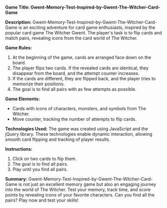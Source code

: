 **Game Title: Gwent-Memory-Test-Inspired-by-Gwent-The-Witcher-Card-Game**

**Description:**
Gwent-Memory-Test-Inspired-by-Gwent-The-Witcher-Card-Game is an exciting adventure for card game enthusiasts, inspired by the popular card game The Witcher Gwent. The player's task is to flip cards and match pairs, revealing icons from the card world of The Witcher.

**Game Rules:**
1. At the beginning of the game, cards are arranged face down on the board.
2. The player flips two cards. If the revealed cards are identical, they disappear from the board, and the attempt counter increases.
3. If the cards are different, they are flipped back, and the player tries to memorize their positions.
4. The goal is to find all pairs with as few attempts as possible.

**Game Elements:**
- Cards with icons of characters, monsters, and symbols from The Witcher.
- Move counter, tracking the number of attempts to flip cards.

**Technologies Used:**
The game was created using JavaScript and the jQuery library. These technologies enable dynamic interaction, allowing smooth card flipping and tracking of player results.

**Instructions:**
1. Click on two cards to flip them.
2. The goal is to find all pairs.
3. Play until you find all pairs.

**Summary:**
Gwent-Memory-Test-Inspired-by-Gwent-The-Witcher-Card-Game is not just an excellent memory game but also an engaging journey into the world of The Witcher. Test your memory, track time, and score points by revealing icons of your favorite characters. Can you find all the pairs? Play now and test your skills!
